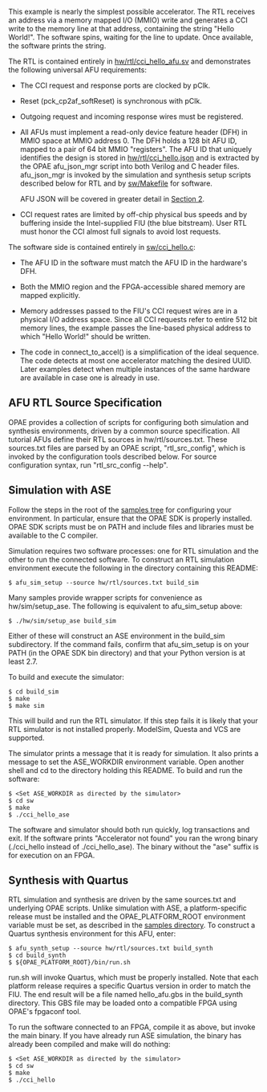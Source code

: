 This example is nearly the simplest possible accelerator. The RTL receives an
address via a memory mapped I/O (MMIO) write and generates a CCI write to the
memory line at that address, containing the string "Hello World!". The
software spins, waiting for the line to update. Once available, the software
prints the string.

The RTL is contained entirely in
[hw/rtl/cci_hello_afu.sv](hw/rtl/cci_hello_afu.sv) and demonstrates the
following universal AFU requirements:

- The CCI request and response ports are clocked by pClk.

- Reset (pck_cp2af_softReset) is synchronous with pClk.

- Outgoing request and incoming response wires must be registered.

- All AFUs must implement a read-only device feature header (DFH) in MMIO
  space at MMIO address 0. The DFH holds a 128 bit AFU ID, mapped to a pair of
  64 bit MMIO "registers". The AFU ID that uniquely identifies the design is
  stored in [hw/rtl/cci_hello.json](hw/rtl/cci_hello.json) and is extracted by
  the OPAE afu_json_mgr script into both Verilog and C header files.
  afu_json_mgr is invoked by the simulation and synthesis setup scripts
  described below for RTL and by [sw/Makefile](sw/Makefile) for software.

  AFU JSON will be covered in greater detail in [Section 2](../02_platform_ifc/).

- CCI request rates are limited by off-chip physical bus speeds and by
  buffering inside the Intel-supplied FIU (the blue bitstream). User RTL
  must honor the CCI almost full signals to avoid lost requests.

The software side is contained entirely in [sw/cci_hello.c](sw/cci_hello.c):

- The AFU ID in the software must match the AFU ID in the hardware's DFH.

- Both the MMIO region and the FPGA-accessible shared memory are mapped
  explicitly.

- Memory addresses passed to the FIU's CCI request wires are in a
  physical I/O address space. Since all CCI requests refer to entire 512
  bit memory lines, the example passes the line-based physical address
  to which "Hello World!" should be written.

- The code in connect_to_accel() is a simplification of the ideal
  sequence. The code detects at most one accelerator matching the
  desired UUID.  Later examples detect when multiple instances of the
  same hardware are available in case one is already in use.


## AFU RTL Source Specification

OPAE provides a collection of scripts for configuring both simulation and
synthesis environments, driven by a common source specification. All tutorial
AFUs define their RTL sources in hw/rtl/sources.txt. These sources.txt files
are parsed by an OPAE script, "rtl_src_config", which is invoked by the
configuration tools described below. For source configuration syntax, run
"rtl_src_config --help".


## Simulation with ASE

Follow the steps in the root of the [samples tree](../..) for configuring your
environment. In particular, ensure that the OPAE SDK is properly installed.
OPAE SDK scripts must be on PATH and include files and libraries must be
available to the C compiler.

Simulation requires two software processes: one for RTL simulation and
the other to run the connected software. To construct an RTL simulation
environment execute the following in the directory containing this
README:

```console
$ afu_sim_setup --source hw/rtl/sources.txt build_sim
```

Many samples provide wrapper scripts for convenience as hw/sim/setup_ase. The
following is equivalent to afu_sim_setup above:

```console
$ ./hw/sim/setup_ase build_sim
```

Either of these will construct an ASE environment in the build_sim
subdirectory. If the command fails, confirm that afu_sim_setup is on your PATH
(in the OPAE SDK bin directory) and that your Python version is at least 2.7.

To build and execute the simulator:

```console
$ cd build_sim
$ make
$ make sim
```

This will build and run the RTL simulator.  If this step fails it is
likely that your RTL simulator is not installed properly. ModelSim,
Questa and VCS are supported.

The simulator prints a message that it is ready for simulation. It also
prints a message to set the ASE_WORKDIR environment variable. Open
another shell and cd to the directory holding this README. To build and
run the software:

```console
$ <Set ASE_WORKDIR as directed by the simulator>
$ cd sw
$ make
$ ./cci_hello_ase
```

The software and simulator should both run quickly, log transactions and
exit. If the software prints "Accelerator not found" you ran the wrong
binary (./cci_hello instead of ./cci_hello_ase). The binary without the "ase"
suffix is for execution on an FPGA.


## Synthesis with Quartus

RTL simulation and synthesis are driven by the same sources.txt and underlying
OPAE scripts. Unlike simulation with ASE, a platform-specific release must be
installed and the OPAE_PLATFORM_ROOT environment variable must be set, as
described in the [samples directory](../..). To construct a Quartus synthesis
environment for this AFU, enter:

```console
$ afu_synth_setup --source hw/rtl/sources.txt build_synth
$ cd build_synth
$ ${OPAE_PLATFORM_ROOT}/bin/run.sh
```

run.sh will invoke Quartus, which must be properly installed. Note that each
platform release requires a specific Quartus version in order to match the
FIU. The end result will be a file named hello_afu.gbs in the build_synth
directory. This GBS file may be loaded onto a compatible FPGA using OPAE's
fpgaconf tool.

To run the software connected to an FPGA, compile it as above, but invoke the
main binary. If you have already run ASE simulation, the binary has already
been compiled and make will do nothing:

```console
$ <Set ASE_WORKDIR as directed by the simulator>
$ cd sw
$ make
$ ./cci_hello
```

